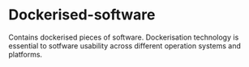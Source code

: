 # Dockerised-software
Contains dockerised pieces of software. Dockerisation technology is essential to sotfware usability across different operation systems and platforms.
